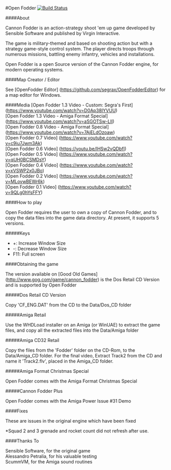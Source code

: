 #Open Fodder
[![Build Status](https://travis-ci.org/segrax/openfodder.svg?branch=master)](https://travis-ci.org/segrax/openfodder)

####About

Cannon Fodder is an action-strategy shoot 'em up game developed by Sensible Software and published by Virgin Interactive.

The game is military-themed and based on shooting action but with a strategy game-style 
control system. The player directs troops through numerous missions, battling enemy infantry, vehicles and installations.

Open Fodder is a open Source version of the Cannon Fodder engine, for modern operating systems.

####Map Creator / Editor

See [OpenFodder Editor] (https://github.com/segrax/OpenFodderEditor) for a map editor for Windows.


####Media
[Open Fodder 1.3 Video - Custom: Segra's First] (https://www.youtube.com/watch?v=D0Ap38IYVUU)  
[Open Fodder 1.3 Video - Amiga Format Special] (https://www.youtube.com/watch?v=aSGOTSw-LlI)  
[Open Fodder 0.8 Video - Amiga Format Special] (https://www.youtube.com/watch?v=7AjELdOzoaw)  
[Open Fodder 0.7 Video] (https://www.youtube.com/watch?v=c9iu7Jwm3Ak)  
[Open Fodder 0.6 Video] (https://youtu.be/lHSw2vQDbfI)  
[Open Fodder 0.5 Video] (https://www.youtube.com/watch?v=qUH0BCSMDsY)  
[Open Fodder 0.4 Video] (https://www.youtube.com/watch?v=xVSWP2x0JBo)  
[Open Fodder 0.2 Video] (https://www.youtube.com/watch?v=MLovwBEWr6k)  
[Open Fodder 0.1 Video] (https://www.youtube.com/watch?v=9QLg0hYsFFY)  


####How to play

Open Fodder requires the user to own a copy of Cannon Fodder, and to copy the data files into the game data directory.
At present, it supports 5 versions.

#####Keys

* +:   Increase Window Size
* -:   Decrease Window Size 
* F11: Full screen  

####Obtaining the game

The version available on [Good Old Games] (http://www.gog.com/game/cannon_fodder) is the Dos Retail CD Version and is supported by Open Fodder


#####Dos Retail CD Version

Copy 'CF_ENG.DAT' from the CD to the Data/Dos_CD folder
  
#####Amiga Retail

Use the WHDLoad installer on an Amiga (or WinUAE) to extract the game files, and copy all the extracted files into the Data/Amiga folder
  
#####Amiga CD32 Retail

Copy the files from the 'Fodder' folder on the CD-Rom, to the Data/Amiga_CD folder. For the final video, Extract Track2 from the CD and name it 'Track2.flv', placed in the Amiga_CD folder.
  
#####Amiga Format Christmas Special

Open Fodder comes with the Amiga Format Christmas Special
  
#####Cannon Fodder Plus

Open Fodder comes with the Amiga Power Issue #31 Demo
  
####Fixes

These are issues in the original engine which have been fixed

*Squad 2 and 3 grenade and rocket count did not refresh after use.

####Thanks To

Sensible Software, for the original game  
Alessandro Petralia, for his valuable testing  
ScummVM, for the Amiga sound routines  
